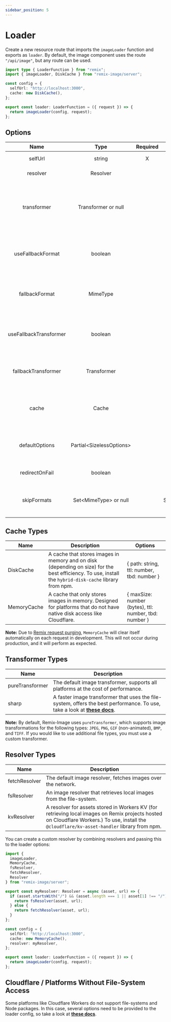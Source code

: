 ```yaml
---
sidebar_position: 5
---
```


# Loader

Create a new resource route that imports the `imageLoader` function and exports as `loader`.
By default, the image component uses the route `"/api/image"`, but any route can be used.
```typescript jsx
import type { LoaderFunction } from "remix";
import { imageLoader, DiskCache } from "remix-image/server";

const config = {
  selfUrl: "http://localhost:3000",
  cache: new DiskCache(),
};

export const loader: LoaderFunction = ({ request }) => {
  return imageLoader(config, request);
};
```

## Options
|          Name          |              Type              | Required |       Default        |                                                   Description                                                    |
|:----------------------:|:------------------------------:|:--------:|:--------------------:|:----------------------------------------------------------------------------------------------------------------:|
|        selfUrl         |             string             |    X     |                      |                                           The URL of the local server.                                           |
|        resolver        |            Resolver            |          |    fetchResolver     |                                            The image resolver to use.                                            |
|      transformer       |      Transformer or null       |          |   pureTransformer    | A transformer function that handles mutations of images. If this option is null, transformation will be skipped. |
|   useFallbackFormat    |            boolean             |          |         true         |           If RemixImage should fallback to the fallback mime type if the output type is not supported.           |
|     fallbackFormat     |            MimeType            |          |    MimeType.JPEG     |             The output mime type the image should fallback to if the provided type is not supported.             |
| useFallbackTransformer |            boolean             |          |         true         |              If RemixImage should fallback to the default transformer if custom transformer fails.               |
|  fallbackTransformer   |          Transformer           |          |   pureTransformer    |                 The transformer the loader should use if the provided custom transformer fails.                  |
|         cache          |             Cache              |          |                      |            The configuration for the local image cache. Setting this to null will disable the cache.             |
|     defaultOptions     | Partial&lt;SizelessOptions&gt; |          |                      |                        Default TransformOptions to use, can be overridden by the client.                         |
|     redirectOnFail     |            boolean             |          |        false         |                              Redirect image to original source if RemixImage fails.                              |
|      skipFormats       |  Set&lt;MimeType&gt; or null   |          | Set([MimeType.SVG])  |                       A set of mime types that should be returned without transformation.                        |

## Cache Types
| Name        | Description                                                                                                                                               | Options                                               |
|-------------|-----------------------------------------------------------------------------------------------------------------------------------------------------------|-------------------------------------------------------|
| DiskCache   | A cache that stores images in memory and on disk (depending on size) for the best efficiency. To use, install the `hybrid-disk-cache` library from npm.   | { path: string, ttl: number, tbd: number }            |
| MemoryCache | A cache that only stores images in memory. Designed for platforms that do not have native disk access like Cloudflare.                                    | { maxSize: number (bytes), ttl: number, tbd: number } |

**Note:**
Due to [Remix request purging](https://remix.run/docs/en/v1.1.1/other-api/serve), `MemoryCache` will clear itself automatically on each request in development. This will not occur during production, and it will perform as expected.

## Transformer Types
| Name            | Description                                                                                                                                                              |
|-----------------|--------------------------------------------------------------------------------------------------------------------------------------------------------------------------|
| pureTransformer | The default image transformer, supports all platforms at the cost of performance.                                                                                        |
| sharp           | A faster image transformer that uses the file-system, offers the best performance. To use, take a look at **[these docs](./tutorial-extras/sharp.md)**.                  |

**Note:**
By default, Remix-Image uses `pureTransformer`, which supports image transformations for the following types: `JPEG`, `PNG`, `GIF` (non-animated), `BMP`, and `TIFF`.
If you would like to use additional file types, you must use a custom transformer.

## Resolver Types
| Name          | Description                                                                                                                                                                                   |
|---------------|-----------------------------------------------------------------------------------------------------------------------------------------------------------------------------------------------|
| fetchResolver | The default image resolver, fetches images over the network.                                                                                                                                  |
| fsResolver    | An image resolver that retrieves local images from the file-system.                                                                                                                           |
| kvResolver    | A resolver for assets stored in Workers KV (for retrieving local images on Remix projects hosted on Cloudflare Workers.) To use, install the `@cloudflare/kv-asset-handler` library from npm. |

You can create a custom resolver by combining resolvers and passing this to the loader options:

```typescript jsx
import {
  imageLoader,
  MemoryCache,
  fsResolver,
  fetchResolver,
  Resolver
} from "remix-image/server";

export const myResolver: Resolver = async (asset, url) => {
  if (asset.startsWith("/") && (asset.length === 1 || asset[1] !== "/")) {
    return fsResolver(asset, url);
  } else {
    return fetchResolver(asset, url);
  }
};

const config = {
  selfUrl: "http://localhost:3000",
  cache: new MemoryCache(),
  resolver: myResolver,
};

export const loader: LoaderFunction = ({ request }) => {
  return imageLoader(config, request);
};
```

## Cloudflare / Platforms Without File-System Access
Some platforms like Cloudflare Workers do not support file-systems and Node packages.
In this case, several options need to be provided to the loader config, so take a look at **[these docs](./tutorial-extras/cloudflare.md)**.
